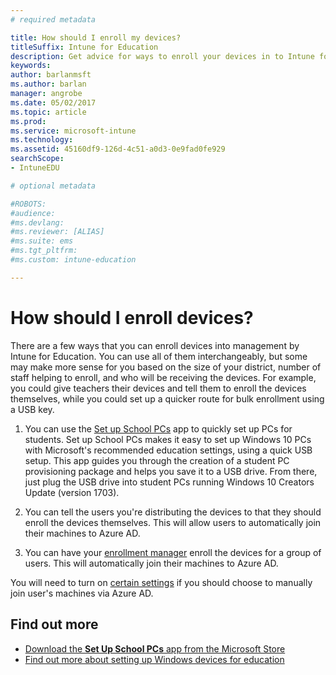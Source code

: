 ```yaml
---
# required metadata

title: How should I enroll my devices?
titleSuffix: Intune for Education
description: Get advice for ways to enroll your devices in to Intune for Education.
keywords:
author: barlanmsft
ms.author: barlan
manager: angrobe
ms.date: 05/02/2017
ms.topic: article
ms.prod:
ms.service: microsoft-intune
ms.technology:
ms.assetid: 45160df9-126d-4c51-a0d3-0e9fad0fe929
searchScope:
- IntuneEDU

# optional metadata

#ROBOTS:
#audience:
#ms.devlang:
#ms.reviewer: [ALIAS]
#ms.suite: ems
#ms.tgt_pltfrm:
#ms.custom: intune-education

---
```


# How should I enroll devices?

There are a few ways that you can enroll devices into management by Intune for Education. You can use all of them interchangeably, but some may make more sense for you based on the size of your district, number of staff helping to enroll, and who will be receiving the devices. For example, you could give teachers their devices and tell them to enroll the devices themselves, while you could set up a quicker route for bulk enrollment using a USB key.

1. You can use the [Set up School PCs](https://docs.microsoft.com/education/windows/use-set-up-school-pcs-app) app to quickly set up PCs for students. Set up School PCs makes it easy to set up Windows 10 PCs with Microsoft's recommended education settings, using a quick USB setup. This app guides you through the creation of a student PC provisioning package and helps you save it to a USB drive. From there, just plug the USB drive into student PCs running Windows 10 Creators Update (version 1703).

2. You can tell the users you're distributing the devices to that they should enroll the devices themselves. This will allow users to automatically join their machines to Azure AD.

3. You can have your [enrollment manager](what-are-enrollment-managers.md) enroll the devices for a group of users. This will automatically join their machines to Azure AD.

You will need to turn on [certain settings](https://docs.microsoft.com/education/windows/set-up-students-pcs-to-join-domain) if you should choose to manually join user's machines via Azure AD.

## Find out more

- [Download the **Set Up School PCs** app from the Microsoft Store](https://www.microsoft.com/store/p/set-up-school-pcs/9nblggh4ls40)
- [Find out more about setting up Windows devices for education](https://docs.microsoft.com/education/windows/set-up-windows-10)
